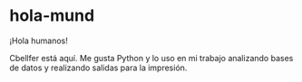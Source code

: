 # hola-mund
¡Hola humanos!

Cbellfer está aquí. Me gusta Python y lo uso en mi trabajo analizando bases de datos y realizando salidas para la impresión.
